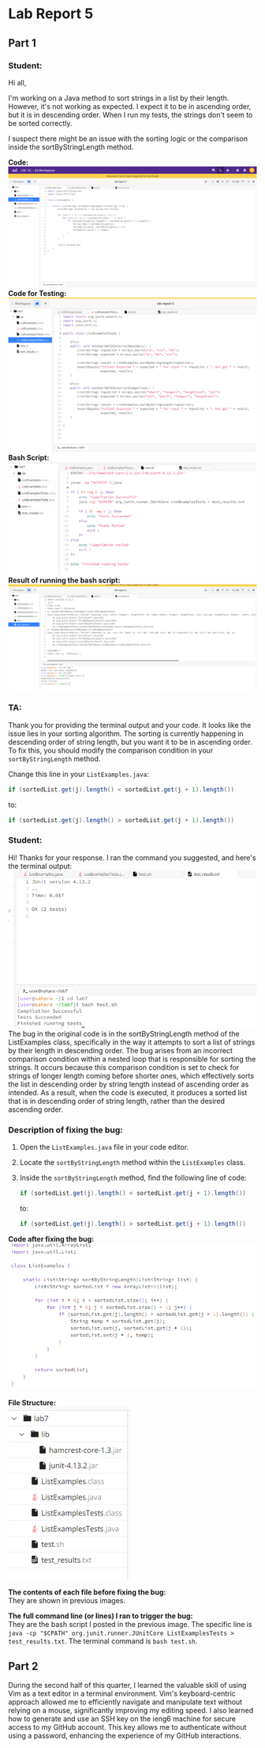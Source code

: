 # Lab Report 5
## Part 1
### Student:

Hi all,  

I'm working on a Java method to sort strings in a list by their length. However, it's not working as expected. I expect it to be in ascending order, but it is in descending order. When I run my tests, the strings don't seem to be sorted correctly. 

I suspect there might be an issue with the sorting logic or the comparison inside the sortByStringLength method.  

**Code:** 
![Image](code1.jpg)
**Code for Testing:**
![Image](test.jpg)  
**Bash Script:**
![Image](bash.jpg)
**Result of running the bash script:**
![Image](result.jpg)

### TA:

Thank you for providing the terminal output and your code. It looks like the issue lies in your sorting algorithm. The sorting is currently happening in descending order of string length, but you want it to be in ascending order. To fix this, you should modify the comparison condition in your `sortByStringLength` method.

Change this line in your `ListExamples.java`:

```java
if (sortedList.get(j).length() < sortedList.get(j + 1).length())
```
to:
```java
if (sortedList.get(j).length() > sortedList.get(j + 1).length())
```

### Student:

Hi! Thanks for your response. I ran the command you suggested, and here's the terminal output:  
![Image](outputafterchange.jpg)  
The bug in the original code is in the sortByStringLength method of the ListExamples class, specifically in the way it attempts to sort a list of strings by their length in descending order. The bug arises from an incorrect comparison condition within a nested loop that is responsible for sorting the strings. It occurs because this comparison condition is set to check for strings of longer length coming before shorter ones, which effectively sorts the list in descending order by string length instead of ascending order as intended. As a result, when the code is executed, it produces a sorted list that is in descending order of string length, rather than the desired ascending order.

### Description of fixing the bug:
1. Open the `ListExamples.java` file in your code editor.

2. Locate the `sortByStringLength` method within the `ListExamples` class.

3. Inside the `sortByStringLength` method, find the following line of code:

   ```java
   if (sortedList.get(j).length() < sortedList.get(j + 1).length())
   ```
   to:
   ```java
   if (sortedList.get(j).length() > sortedList.get(j + 1).length())
   ```

   
**Code after fixing the bug:**  
![Image](after.jpg)


**File Structure:**  
![Image](Structure.jpg)


**The contents of each file before fixing the bug:**   
They are shown in previous images.  


**The full command line (or lines) I ran to trigger the bug:**   
They are the bash script I posted in the previous image. The specific line is `java -cp "$CPATH" org.junit.runner.JUnitCore ListExamplesTests > test_results.txt`. The terminal command is `bash test.sh`.



## Part 2  
During the second half of this quarter, I learned the valuable skill of using Vim as a text editor in a terminal environment. Vim's keyboard-centric approach allowed me to efficiently navigate and manipulate text without relying on a mouse, significantly improving my editing speed. I also learned how to generate and use an SSH key on the ieng6 machine for secure access to my GitHub account. This key allows me to authenticate without using a password, enhancing the experience of my GitHub interactions. 

